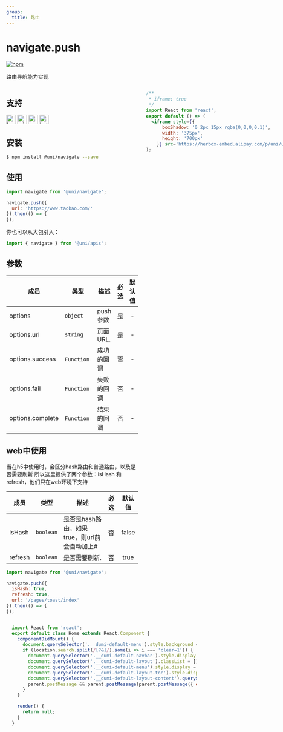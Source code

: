 ```yaml
---
group:
  title: 路由
---
```


# navigate.push
[![npm](https://img.shields.io/npm/v/@uni/navigate.svg)](https://www.npmjs.com/package/@uni/navigate)

路由导航能力实现

<div style="display: flex;flex-direction: row;justify-content: space-between;">
<div style="margin-right: 20px;">

## 支持

<img alt="browser" src="https://gw.alicdn.com/tfs/TB1uYFobGSs3KVjSZPiXXcsiVXa-200-200.svg" width="25px" height="25px" title="h5" /> <img alt="miniApp" src="https://gw.alicdn.com/tfs/TB1bBpmbRCw3KVjSZFuXXcAOpXa-200-200.svg" width="25px" height="25px" title="阿里小程序" /> <img alt="wechatMiniprogram" src="https://img.alicdn.com/tfs/TB1slcYdxv1gK0jSZFFXXb0sXXa-200-200.svg" width="25px" height="25px" title="微信小程序"> <img alt="bytedanceMicroApp" src="https://gw.alicdn.com/tfs/TB1jFtVzO_1gK0jSZFqXXcpaXXa-200-200.svg" width="25px" height="25px" title="字节跳动小程序">

## 安装
```bash
$ npm install @uni/navigate --save
```

## 使用
```javascript
import navigate from '@uni/navigate';

navigate.push({
  url: 'https://www.taobao.com/'
}).then(() => {
});

```

你也可以从大包引入：
```javascript
import { navigate } from '@uni/apis';
```

## 参数
| 成员             | 类型      | 描述   | 必选  | 默认值 |
| ---------------- | --------- | ----- | :---: | :----: |
| options          | `object`  | push 参数 |  是   |   -    |
| options.url      | `string`  | 页面 URL. |  是   |   -    |
| options.success | `Function`  | 成功的回调 | 否 | - |
| options.fail | `Function`  | 失败的回调 | 否 | - |
| options.complete | `Function`  | 结束的回调 | 否 | - |

## web中使用
当在h5中使用时，会区分hash路由和普通路由，以及是否需要刷新
所以这里提供了两个参数：isHash 和 refresh，他们只在web环境下支持

| 成员             | 类型      | 描述   | 必选  | 默认值 |
| ---------------- | --------- | ----- | :---: | :----: |
| isHash          | `boolean`  | 是否是hash路由，如果 true，则url前会自动加上# |  否   |   false    |
| refresh      | `boolean`  | 是否需要刷新. |  否   |   true   |

```javascript
import navigate from '@uni/navigate';

navigate.push({
  isHash: true,
  refresh: true,
  url: '/pages/toast/index'
}).then(() => {
});

```

</div>
<div>

```jsx | inline
/**
 * iframe: true
 */
import React from 'react';
export default () => (
  <iframe style={{
      boxShadow: '0 2px 15px rgba(0,0,0,0.1)',
      width: '375px',
      height: '700px'
    }} src='https://herbox-embed.alipay.com/p/uni/uni?previewZoom=100&view=preview&defaultPage=pages/navigate/index&topSlider=false'></iframe>
);
```

</div>
</div>


```jsx | inline
  import React from 'react';
  export default class Home extends React.Component {
    componentDidMount() {
      document.querySelector('.__dumi-default-menu').style.background = '#fff';
      if (location.search.split(/[?&]/).some(i => i === 'clear=1')) {
        document.querySelector('.__dumi-default-navbar').style.display = 'none';
        document.querySelector('.__dumi-default-layout').classList = [];
        document.querySelector('.__dumi-default-menu').style.display = 'none';
        document.querySelector('.__dumi-default-layout-toc').style.display = 'none';
        document.querySelector('.__dumi-default-layout-content').querySelector('.markdown').querySelector('h1').style.marginTop = 0;
        parent.postMessage && parent.postMessage(parent.postMessage({ event: 'syncIframeHeight', height: document.querySelector('.__dumi-default-layout-content').offsetHeight }, '*'));
      }
    }

    render() {
      return null;
    }
  }
```
